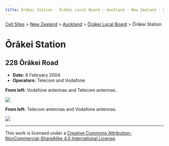 ```yaml
---
title: Ōrākei Station - Ōrākei Local Board - Auckland - New Zealand - Cell Sites
---
```


[Cell Sites](../../../) > [New Zealand](../../) > [Auckland](../) > [Ōrākei Local Board](./) > Ōrākei Station

# Ōrākei Station

## 228 Ōrākei Road

* **Date:** 6 February 2004
* **Operators:** Telecom and Vodafone

**From left:** Vodafone antennas and Telecom antennas.

![](https://f001.backblazeb2.com/file/CellSites/NZ/AUK/%C5%8Cr%C4%81kei/20040206-154526.jpg)

**From left:** Telecom antennas and Vodafone antennas.

![](https://f001.backblazeb2.com/file/CellSites/NZ/AUK/%C5%8Cr%C4%81kei/20040206-154851.jpg)

---

This work is licensed under a [Creative Commons Attribution-NonCommercial-ShareAlike 4.0 International License](http://creativecommons.org/licenses/by-nc-sa/4.0/).
